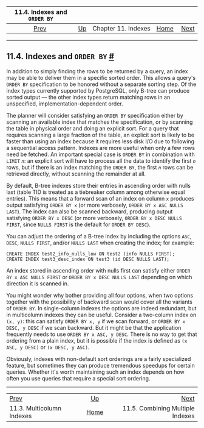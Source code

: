 <!--?xml version="1.0" encoding="UTF-8" standalone="no"?-->

|                  11.4. Indexes and `ORDER BY`                 |                                          |                     |                                                       |                                                                       |
| :-----------------------------------------------------------: | :--------------------------------------- | :-----------------: | ----------------------------------------------------: | --------------------------------------------------------------------: |
| [Prev](indexes-multicolumn.html "11.3. Multicolumn Indexes")  | [Up](indexes.html "Chapter 11. Indexes") | Chapter 11. Indexes | [Home](index.html "PostgreSQL 17devel Documentation") |  [Next](indexes-bitmap-scans.html "11.5. Combining Multiple Indexes") |

***

## 11.4. Indexes and `ORDER BY` [#](#INDEXES-ORDERING)

In addition to simply finding the rows to be returned by a query, an index may be able to deliver them in a specific sorted order. This allows a query's `ORDER BY` specification to be honored without a separate sorting step. Of the index types currently supported by PostgreSQL, only B-tree can produce sorted output — the other index types return matching rows in an unspecified, implementation-dependent order.

The planner will consider satisfying an `ORDER BY` specification either by scanning an available index that matches the specification, or by scanning the table in physical order and doing an explicit sort. For a query that requires scanning a large fraction of the table, an explicit sort is likely to be faster than using an index because it requires less disk I/O due to following a sequential access pattern. Indexes are more useful when only a few rows need be fetched. An important special case is `ORDER BY` in combination with `LIMIT` *`n`*: an explicit sort will have to process all the data to identify the first *`n`* rows, but if there is an index matching the `ORDER BY`, the first *`n`* rows can be retrieved directly, without scanning the remainder at all.

By default, B-tree indexes store their entries in ascending order with nulls last (table TID is treated as a tiebreaker column among otherwise equal entries). This means that a forward scan of an index on column `x` produces output satisfying `ORDER BY x` (or more verbosely, `ORDER BY x ASC NULLS LAST`). The index can also be scanned backward, producing output satisfying `ORDER BY x DESC` (or more verbosely, `ORDER BY x DESC NULLS FIRST`, since `NULLS FIRST` is the default for `ORDER BY DESC`).

You can adjust the ordering of a B-tree index by including the options `ASC`, `DESC`, `NULLS FIRST`, and/or `NULLS LAST` when creating the index; for example:

    CREATE INDEX test2_info_nulls_low ON test2 (info NULLS FIRST);
    CREATE INDEX test3_desc_index ON test3 (id DESC NULLS LAST);

An index stored in ascending order with nulls first can satisfy either `ORDER BY x ASC NULLS FIRST` or `ORDER BY x DESC NULLS LAST` depending on which direction it is scanned in.

You might wonder why bother providing all four options, when two options together with the possibility of backward scan would cover all the variants of `ORDER BY`. In single-column indexes the options are indeed redundant, but in multicolumn indexes they can be useful. Consider a two-column index on `(x, y)`: this can satisfy `ORDER BY x, y` if we scan forward, or `ORDER BY x DESC, y DESC` if we scan backward. But it might be that the application frequently needs to use `ORDER BY x ASC, y DESC`. There is no way to get that ordering from a plain index, but it is possible if the index is defined as `(x ASC, y DESC)` or `(x DESC, y ASC)`.

Obviously, indexes with non-default sort orderings are a fairly specialized feature, but sometimes they can produce tremendous speedups for certain queries. Whether it's worth maintaining such an index depends on how often you use queries that require a special sort ordering.

***

|                                                               |                                                       |                                                                       |
| :------------------------------------------------------------ | :---------------------------------------------------: | --------------------------------------------------------------------: |
| [Prev](indexes-multicolumn.html "11.3. Multicolumn Indexes")  |        [Up](indexes.html "Chapter 11. Indexes")       |  [Next](indexes-bitmap-scans.html "11.5. Combining Multiple Indexes") |
| 11.3. Multicolumn Indexes                                     | [Home](index.html "PostgreSQL 17devel Documentation") |                                      11.5. Combining Multiple Indexes |
